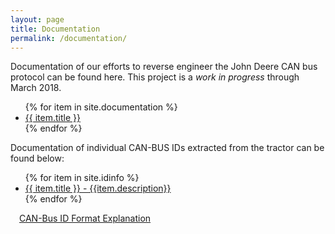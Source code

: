 ```yaml
---
layout: page
title: Documentation
permalink: /documentation/
---
```


Documentation of our efforts to reverse engineer the John Deere CAN bus protocol can be found here.  This project is a *work in progress* through March 2018.

<ul>
{% for item in site.documentation %}
  <li><a href="{{ item.url }}">{{ item.title }}</a></li>
{% endfor %}
</ul>

Documentation of individual CAN-BUS IDs extracted from the tractor can be found below:

<ul>
{% for item in site.idinfo %}
  <li><a href="{{ item.url }}">{{ item.title }} - {{item.description}}</a></li>
{% endfor %}
</ul>

<p style="text-indent:1em"><a href="/IdExplanation">CAN-Bus ID Format Explanation</a></p>
